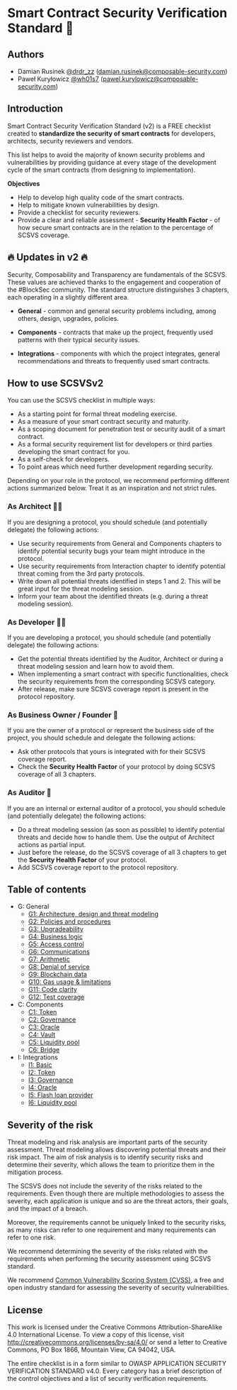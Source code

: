 # Smart Contract Security Verification Standard  🚀

## Authors

* Damian Rusinek [@drdr_zz](https://twitter.com/drdr_zz) (damian.rusinek@composable-security.com)
* Paweł Kuryłowicz [@wh01s7](https://twitter.com/wh01s7) (pawel.kurylowicz@composable-security.com)

## Introduction

Smart Contract Security Verification Standard (v2) is a FREE checklist created to **standardize the security of smart contracts** for developers, architects, security reviewers and vendors. 

This list helps to avoid the majority of known security problems and vulnerabilities by providing guidance at every stage of the development cycle of the smart contracts (from designing to implementation).

**Objectives**
* Help to develop high quality code of the smart contracts.
* Help to mitigate known vulnerabilities by design.
* Provide a checklist for security reviewers.
* Provide a clear and reliable assessment - **Security Health Factor** - of how secure smart contracts are in the relation to the percentage of SCSVS coverage.

## 🔥 Updates in v2 🔥

Security, Composability and Transparency are fundamentals of the SCSVS. These values are achieved thanks to the engagement and cooperation of the #BlockSec community. The standard structure distinguishes 3 chapters, each operating in a slightly different area.

* **General** - common and general security problems including, among others, design, upgrades, policies.

* **Components** - contracts that make up the project, frequently used patterns with their typical security issues.

* **Integrations** - components with which the project integrates, general recommendations and threats to frequently used smart contracts.

## How to use SCSVSv2

You can use the SCSVS checklist in multiple ways:
* As a starting point for formal threat modeling exercise.
* As a measure of your smart contract security and maturity.
* As a scoping document for penetration test or security audit of a smart contract.
* As a formal security requirement list for developers or third parties developing the smart contract for you. 
* As a self-check for developers.
* To point areas which need further development regarding security.

Depending on your role in the protocol, we recommend performing different actions summarized below. Treat it as an inspiration and not strict rules.

### As Architect 👷‍♂️

If you are designing a protocol, you should schedule (and potentially delegate) the following actions:
* Use security requirements from General and Components chapters to identify potential security bugs your team might introduce in the protocol.
* Use security requirements from Interaction chapter to identify potential threat coming from the 3rd party protocols.
* Write down all potential threats identified in steps 1 and 2. This will be great input for the threat modeling session.
* Inform your team about the identified threats (e.g. during a threat modeling session).

### As Developer 🧑‍💻

If you are developing a protocol, you should schedule (and potentially delegate) the following actions:
* Get the potential threats identified by the Auditor, Architect or during a threat modeling session and learn how to avoid them.
* When implementing a smart contract with specific functionalities, check the security requirements from the corresponding SCSVS category.
* After release, make sure SCSVS coverage report is present in the protocol repository.

### As Business Owner / Founder 🧙

If you are the owner of a protocol or represent the business side of the project, you should schedule and delegate the following actions:
* Ask other protocols that yours is integrated with for their SCSVS coverage report.
* Check the **Security Health Factor** of your protocol by doing SCSVS coverage of all 3 chapters.

### As Auditor 🥷

If you are an internal or external auditor of a protocol, you should schedule (and potentially delegate) the following actions:
* Do a threat modeling session (as soon as possible) to identify potential threats and decide how to handle them. Use the output of Architect actions as partial input.
* Just before the release, do the SCSVS coverage of all 3 chapters to get the **Security Health Factor** of your protocol.
* Add SCSVS coverage report to the protocol repository.

## Table of contents

* G: General
    * [G1: Architecture, design and threat modeling](<./2.0/0x100-General/0x101-G1-Architecture-Design-Threat-Modeling.md>)
    * [G2: Policies and procedures
](<./2.0/0x100-General/0x102-G2-Policies-procedures.md>)
    * [G3: Upgradeability](<./2.0/0x100-General/0x103-G3-Upgradeability.md>)
    * [G4: Business logic](<./2.0/0x100-General/0x104-G4-Business-Logic.md>)
    * [G5: Access control](<./2.0/0x100-General/0x105-G5-Access-Control.md>)
    * [G6: Communications](<./2.0/0x100-General/0x106-G6-Communications.md>)
    * [G7: Arithmetic](<./2.0/0x100-General/0x107-G7-Arithmetic.md>)
    * [G8: Denial of service](<./2.0/0x100-General/0x108-G8-Denial-of-Service.md>)
    * [G9: Blockchain data](<./2.0/0x100-General/0x109-G9-Blockchain-Data.md>)
    * [G10: Gas usage & limitations](<./2.0/0x100-General/0x110-G10-Gas.md>)
    * [G11: Code clarity](<./2.0/0x100-General/0x111-G11-Code-Clarity.md>)
    * [G12: Test coverage](<./2.0/0x100-General/0x112-G12-Test-Coverage.md>)
* C: Components
    * [C1: Token](<./2.0/0x200-Components/0x201-C1-Token.md>)
    * [C2: Governance](<./2.0/0x200-Components/0x202-C2-Governance.md>)
    * [C3: Oracle](<./2.0/0x200-Components/0x203-C3-Oracle.md>)
    * [C4: Vault](<./2.0/0x200-Components/0x204-C4-Vault.md>)
    * [C5: Liquidity pool](<./2.0/0x200-Components/0x205-C5-Liquidity-pool.md>)
    * [C6: Bridge](<./2.0/0x200-Components/0x206-C6-Bridge.md>)
* I: Integrations
    * [I1: Basic](<./2.0/0x300-Integrations/0x301-I1-Basic.md>)
    * [I2: Token](<./2.0/0x300-Integrations/0x302-I2-Token.md>)
    * [I3: Governance](<./2.0/0x300-Integrations/0x303-I3-Governance.md>)
    * [I4: Oracle](<./2.0/0x300-Integrations/0x304-I4-Oracle.md>)
    * [I5: Flash loan provider](<./2.0/0x300-Integrations//0x305-I5-Flash-loan-provider.md>)
    * [I6: Liquidity pool](<./2.0/0x300-Integrations/0x306-I6-Liquidity-pool.md>)

## Severity of the risk

Threat modeling and risk analysis are important parts of the security assessment. Threat modeling allows discovering potential threats and their risk impact. The aim of risk analysis is to identify security risks and determine their severity, which allows the team to prioritize them in the mitigation process.

The SCSVS does not include the severity of the risks related to the requirements. Even though there are multiple methodologies to assess the severity, each application is unique and so are the threat actors, their goals, and the impact of a breach. 

Moreover, the requirements cannot be uniquely linked to the security risks, as many risks can refer to one requirement and many requirements can refer to one risk.

We recommend determining the severity of the risks related with the requirements when performing the security assessment using SCSVS standard. 

We recommend [Common Vulnerability Scoring System (CVSS)](https://nvd.nist.gov/vuln-metrics/cvss/v3-calculator), a free and open industry standard for assessing the severity of security vulnerabilities.

## License
This work is licensed under the Creative Commons Attribution-ShareAlike 4.0 International License.  To view a copy of this license, visit http://creativecommons.org/licenses/by-sa/4.0/ or send a letter to Creative Commons, PO Box 1866, Mountain View, CA 94042, USA.

The entire checklist is in a form similar to OWASP APPLICATION SECURITY VERIFICATION STANDARD v4.0.
Every category has a brief description of the control objectives and a list of security verification requirements.